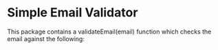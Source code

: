 # Simple Email Validator

This package contains a validateEmail(email) function which checks the email against the following:
